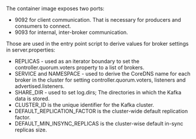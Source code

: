 The container image exposes two ports:

- 9092 for client communication. That is necessary for producers and consumers to connect.
- 9093 for internal, inter-broker communication.


Those are used in the entry point script to derive values for broker settings in server.properties:

- REPLICAS - used as an iterator boundary to set the controller.quorum.voters property to a list of brokers.
- SERVICE and NAMESPACE - used to derive the CoreDNS name for each broker in the cluster for setting controller.quorum.voters, listeners and advertised.listeners.
- SHARE_DIR - used to set log.dirs; The directories in which the Kafka data is stored.
- CLUSTER_ID is the unique identifier for the Kafka cluster.
- DEFAULT_REPLICATION_FACTOR is the cluster-wide default replication factor.
- DEFAULT_MIN_INSYNC_REPLICAS is the cluster-wise default in-sync replicas size.